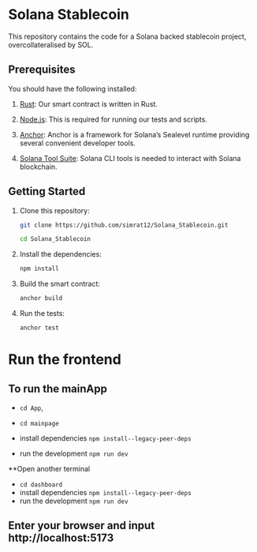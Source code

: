 # Solana Stablecoin

This repository contains the code for a Solana backed stablecoin project, overcollateralised by SOL. 

## Prerequisites

You should have the following installed:

1. [Rust](https://www.rust-lang.org/tools/install): Our smart contract is written in Rust.

2. [Node.js](https://nodejs.org/en/download/): This is required for running our tests and scripts.

3. [Anchor](https://project-serum.github.io/anchor/getting-started/installation.html): Anchor is a framework for Solana’s Sealevel runtime providing several convenient developer tools.

4. [Solana Tool Suite](https://docs.solana.com/cli/install-solana-cli-tools): Solana CLI tools is needed to interact with Solana blockchain.

## Getting Started

1. Clone this repository:
   ```bash
   git clone https://github.com/simrat12/Solana_Stablecoin.git
    ```
    ```bash
   cd Solana_Stablecoin
    ```
2. Install the dependencies:
    ```bash
    npm install
    ```
3. Build the smart contract:
    ```bash
    anchor build
    ```
4. Run the tests:
    ```bash
    anchor test
    ```

# Run the frontend

## To run the mainApp
- `cd App`, 

- `cd mainpage`
- install dependencies `npm install--legacy-peer-deps`
- run the development `npm run dev`

**Open another terminal
- `cd dashboard`
- install dependencies `npm install--legacy-peer-deps`
- run the development `npm run dev`

## Enter your browser and input http://localhost:5173

